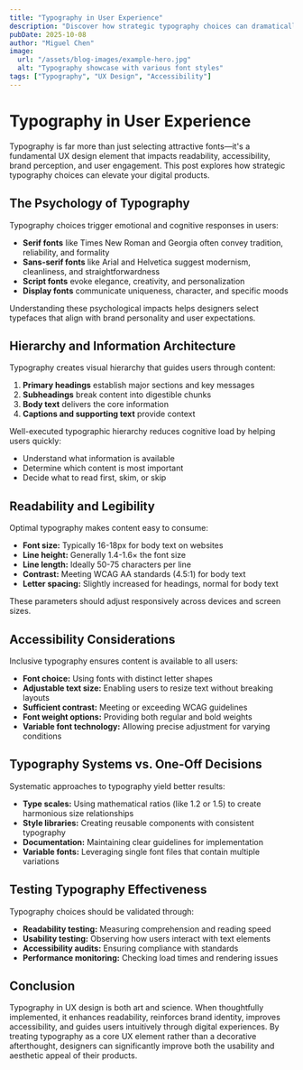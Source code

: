 ```yaml
---
title: "Typography in User Experience"
description: "Discover how strategic typography choices can dramatically improve the user experience of your digital products."
pubDate: 2025-10-08
author: "Miguel Chen"
image:
  url: "/assets/blog-images/example-hero.jpg"
  alt: "Typography showcase with various font styles"
tags: ["Typography", "UX Design", "Accessibility"]
---
```


# Typography in User Experience

Typography is far more than just selecting attractive fonts—it's a fundamental UX design element that impacts readability, accessibility, brand perception, and user engagement. This post explores how strategic typography choices can elevate your digital products.

## The Psychology of Typography

Typography choices trigger emotional and cognitive responses in users:

- **Serif fonts** like Times New Roman and Georgia often convey tradition, reliability, and formality
- **Sans-serif fonts** like Arial and Helvetica suggest modernism, cleanliness, and straightforwardness
- **Script fonts** evoke elegance, creativity, and personalization
- **Display fonts** communicate uniqueness, character, and specific moods

Understanding these psychological impacts helps designers select typefaces that align with brand personality and user expectations.

## Hierarchy and Information Architecture

Typography creates visual hierarchy that guides users through content:

1. **Primary headings** establish major sections and key messages
2. **Subheadings** break content into digestible chunks
3. **Body text** delivers the core information
4. **Captions and supporting text** provide context

Well-executed typographic hierarchy reduces cognitive load by helping users quickly:
- Understand what information is available
- Determine which content is most important
- Decide what to read first, skim, or skip

## Readability and Legibility

Optimal typography makes content easy to consume:

- **Font size:** Typically 16-18px for body text on websites
- **Line height:** Generally 1.4-1.6× the font size
- **Line length:** Ideally 50-75 characters per line
- **Contrast:** Meeting WCAG AA standards (4.5:1) for body text
- **Letter spacing:** Slightly increased for headings, normal for body text

These parameters should adjust responsively across devices and screen sizes.

## Accessibility Considerations

Inclusive typography ensures content is available to all users:

- **Font choice:** Using fonts with distinct letter shapes
- **Adjustable text size:** Enabling users to resize text without breaking layouts
- **Sufficient contrast:** Meeting or exceeding WCAG guidelines
- **Font weight options:** Providing both regular and bold weights
- **Variable font technology:** Allowing precise adjustment for varying conditions

## Typography Systems vs. One-Off Decisions

Systematic approaches to typography yield better results:

- **Type scales:** Using mathematical ratios (like 1.2 or 1.5) to create harmonious size relationships
- **Style libraries:** Creating reusable components with consistent typography
- **Documentation:** Maintaining clear guidelines for implementation
- **Variable fonts:** Leveraging single font files that contain multiple variations

## Testing Typography Effectiveness

Typography choices should be validated through:

- **Readability testing:** Measuring comprehension and reading speed
- **Usability testing:** Observing how users interact with text elements
- **Accessibility audits:** Ensuring compliance with standards
- **Performance monitoring:** Checking load times and rendering issues

## Conclusion

Typography in UX design is both art and science. When thoughtfully implemented, it enhances readability, reinforces brand identity, improves accessibility, and guides users intuitively through digital experiences. By treating typography as a core UX element rather than a decorative afterthought, designers can significantly improve both the usability and aesthetic appeal of their products.
